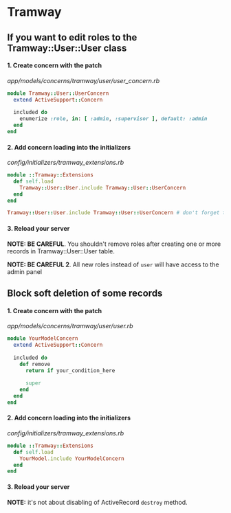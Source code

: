 # Tramway

## If you want to edit roles to the Tramway::User::User class

#### 1. Create concern with the patch

*app/models/concerns/tramway/user/user_concern.rb*
```ruby
module Tramway::User::UserConcern
  extend ActiveSupport::Concern
  
  included do
    enumerize :role, in: [ :admin, :supervisor ], default: :admin
  end
end
```
#### 2. Add concern loading into the initializers

*config/initializers/tramway_extensions.rb*
```ruby
module ::Tramway::Extensions
  def self.load
    Tramway::User::User.include Tramway::User::UserConcern
  end
end

Tramway::User::User.include Tramway::User::UserConcern # don't forget this line too
```

#### 3. Reload your server

**NOTE: BE CAREFUL**. You shouldn't remove roles after creating one or more records in Tramway::User::User table.

**NOTE: BE CAREFUL 2**. All new roles instead of `user` will have access to the admin panel

## Block soft deletion of some records

#### 1. Create concern with the patch

*app/models/concerns/tramway/user/user.rb*
```ruby
module YourModelConcern
  extend ActiveSupport::Concern
  
  included do
    def remove
      return if your_condition_here
      
      super
    end
  end
end
```
#### 2. Add concern loading into the initializers

*config/initializers/tramway_extensions.rb*
```ruby
module ::Tramway::Extensions
  def self.load
    YourModel.include YourModelConcern
  end
end
```

#### 3. Reload your server

**NOTE:** it's not about disabling of ActiveRecord `destroy` method.
